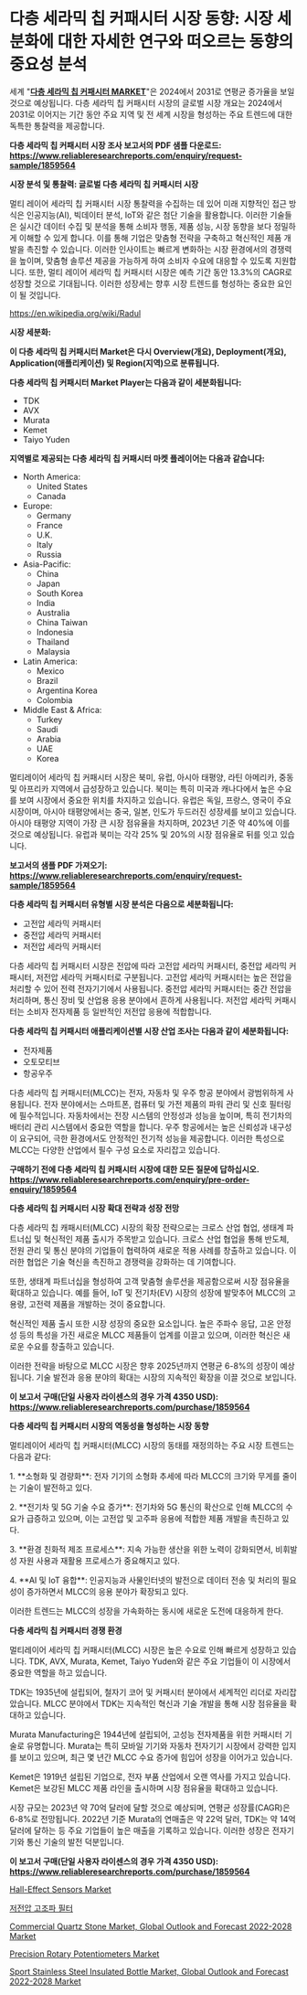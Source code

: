 <p><h1>다층 세라믹 칩 커패시터 시장 동향: 시장 세분화에 대한 자세한 연구와 떠오르는 동향의 중요성 분석</h1></p><p>세계 "<strong><a href="https://www.reliableresearchreports.com/multilayered-ceramic-chip-capacitor-r1859564">다층 세라믹 칩 커패시터 MARKET</a></strong>"은 2024에서 2031로 연평균 증가율을 보일 것으로 예상됩니다. 다층 세라믹 칩 커패시터 시장의 글로벌 시장 개요는 2024에서 2031로 이어지는 기간 동안 주요 지역 및 전 세계 시장을 형성하는 주요 트렌드에 대한 독특한 통찰력을 제공합니다.</p>
<p><strong>다층 세라믹 칩 커패시터 시장 조사 보고서의 PDF 샘플 다운로드: <a href="https://www.reliableresearchreports.com/enquiry/request-sample/1859564">https://www.reliableresearchreports.com/enquiry/request-sample/1859564</a></strong></p>
<p><strong>시장 분석 및 통찰력: 글로벌 다층 세라믹 칩 커패시터 시장</strong></p>
<p><p>멀티 레이어 세라믹 칩 커패시터 시장 통찰력을 수집하는 데 있어 미래 지향적인 접근 방식은 인공지능(AI), 빅데이터 분석, IoT와 같은 첨단 기술을 활용합니다. 이러한 기술들은 실시간 데이터 수집 및 분석을 통해 소비자 행동, 제품 성능, 시장 동향을 보다 정밀하게 이해할 수 있게 합니다. 이를 통해 기업은 맞춤형 전략을 구축하고 혁신적인 제품 개발을 촉진할 수 있습니다. 이러한 인사이트는 빠르게 변화하는 시장 환경에서의 경쟁력을 높이며, 맞춤형 솔루션 제공을 가능하게 하여 소비자 수요에 대응할 수 있도록 지원합니다. 또한, 멀티 레이어 세라믹 칩 커패시터 시장은 예측 기간 동안 13.3%의 CAGR로 성장할 것으로 기대됩니다. 이러한 성장세는 향후 시장 트렌드를 형성하는 중요한 요인이 될 것입니다.</p></p>
<p><a href="%7CAUTHORITHY_DOMAIN_URL%7C">https://en.wikipedia.org/wiki/Radul</a></p>
<p><strong>시장 세분화:</strong></p>
<p><strong>이 다층 세라믹 칩 커패시터 Market은 다시 Overview(개요), Deployment(개요), Application(애플리케이션) 및 Region(지역)으로 분류됩니다.</strong></p>
<p><strong>다층 세라믹 칩 커패시터 Market Player는 다음과 같이 세분화됩니다:</strong></p>
<p><ul><li>TDK</li><li>AVX</li><li>Murata</li><li>Kemet</li><li>Taiyo Yuden</li></ul></p>
<p><strong>지역별로 제공되는 다층 세라믹 칩 커패시터 마켓 플레이어는 다음과 같습니다:</strong></p>
<p><ul>
    <li>
        North America:
        <ul>
            <li>United States</li>
            <li>Canada</li>
        </ul>
    </li>
    <li>
        Europe:
        <ul>
            <li>Germany</li>
            <li>France</li>
            <li>U.K.</li>
            <li>Italy</li>
            <li>Russia</li>
        </ul>
    </li>
    <li>
        Asia-Pacific:
        <ul>
            <li>China</li>
            <li>Japan</li>
            <li>South Korea</li>
            <li>India</li>
            <li>Australia</li>
            <li>China Taiwan</li>
            <li>Indonesia</li>
            <li>Thailand</li>
            <li>Malaysia</li>
        </ul>
    </li>
    <li>
        Latin America:
        <ul>
            <li>Mexico</li>
            <li>Brazil</li>
            <li>Argentina Korea</li>
            <li>Colombia</li>
        </ul>
    </li>
    <li>
        Middle East & Africa:
        <ul>
            <li>Turkey</li>
            <li>Saudi</li>
            <li>Arabia</li>
            <li>UAE</li>
            <li>Korea</li>
        </ul>
    </li>
    </ul></p>
<p><p>멀티레이어 세라믹 칩 커패시터 시장은 북미, 유럽, 아시아 태평양, 라틴 아메리카, 중동 및 아프리카 지역에서 급성장하고 있습니다. 북미는 특히 미국과 캐나다에서 높은 수요를 보여 시장에서 중요한 위치를 차지하고 있습니다. 유럽은 독일, 프랑스, 영국이 주요 시장이며, 아시아 태평양에서는 중국, 일본, 인도가 두드러진 성장세를 보이고 있습니다. 아시아 태평양 지역이 가장 큰 시장 점유율을 차지하며, 2023년 기준 약 40%에 이를 것으로 예상됩니다. 유럽과 북미는 각각 25% 및 20%의 시장 점유율로 뒤를 잇고 있습니다.</p></p>
<p><strong>보고서의 샘플 PDF 가져오기: <a href="https://www.reliableresearchreports.com/enquiry/request-sample/1859564">https://www.reliableresearchreports.com/enquiry/request-sample/1859564</a></strong></p>
<p><strong>다층 세라믹 칩 커패시터 유형별 시장 분석은 다음으로 세분화됩니다:</strong></p>
<p><ul><li>고전압 세라믹 커패시터</li><li>중전압 세라믹 커패시터</li><li>저전압 세라믹 커패시터</li></ul></p>
<p><p>다층 세라믹 칩 커패시터 시장은 전압에 따라 고전압 세라믹 커패시터, 중전압 세라믹 커패시터, 저전압 세라믹 커패시터로 구분됩니다. 고전압 세라믹 커패시터는 높은 전압을 처리할 수 있어 전력 전자기기에서 사용됩니다. 중전압 세라믹 커패시터는 중간 전압을 처리하며, 통신 장비 및 산업용 응용 분야에서 흔하게 사용됩니다. 저전압 세라믹 커패시터는 소비자 전자제품 등 일반적인 저전압 응용에 적합합니다.</p></p>
<p><strong>다층 세라믹 칩 커패시터 애플리케이션별 시장 산업 조사는 다음과 같이 세분화됩니다:</strong></p>
<p><ul><li>전자제품</li><li>오토모티브</li><li>항공우주</li></ul></p>
<p><p>다층 세라믹 칩 커패시터(MLCC)는 전자, 자동차 및 우주 항공 분야에서 광범위하게 사용됩니다. 전자 분야에서는 스마트폰, 컴퓨터 및 가전 제품의 파워 관리 및 신호 필터링에 필수적입니다. 자동차에서는 전장 시스템의 안정성과 성능을 높이며, 특히 전기차의 배터리 관리 시스템에서 중요한 역할을 합니다. 우주 항공에서는 높은 신뢰성과 내구성이 요구되어, 극한 환경에서도 안정적인 전기적 성능을 제공합니다. 이러한 특성으로 MLCC는 다양한 산업에서 필수 구성 요소로 자리잡고 있습니다.</p></p>
<p><strong>구매하기 전에 다층 세라믹 칩 커패시터 시장에 대한 모든 질문에 답하십시오. <a href="https://www.reliableresearchreports.com/enquiry/pre-order-enquiry/1859564">https://www.reliableresearchreports.com/enquiry/pre-order-enquiry/1859564</a></strong></p>
<p><strong>다층 세라믹 칩 커패시터 시장 확대 전략과 성장 전망</strong></p>
<p><p>다층 세라믹 칩 캐패시터(MLCC) 시장의 확장 전략으로는 크로스 산업 협업, 생태계 파트너십 및 혁신적인 제품 출시가 주목받고 있습니다. 크로스 산업 협업을 통해 반도체, 전원 관리 및 통신 분야의 기업들이 협력하여 새로운 적용 사례를 창출하고 있습니다. 이러한 협업은 기술 혁신을 촉진하고 경쟁력을 강화하는 데 기여합니다.</p><p>또한, 생태계 파트너십을 형성하여 고객 맞춤형 솔루션을 제공함으로써 시장 점유율을 확대하고 있습니다. 예를 들어, IoT 및 전기차(EV) 시장의 성장에 발맞추어 MLCC의 고용량, 고전력 제품을 개발하는 것이 중요합니다.</p><p>혁신적인 제품 출시 또한 시장 성장의 중요한 요소입니다. 높은 주파수 응답, 고온 안정성 등의 특성을 가진 새로운 MLCC 제품들이 업계를 이끌고 있으며, 이러한 혁신은 새로운 수요를 창출하고 있습니다.</p><p>이러한 전략을 바탕으로 MLCC 시장은 향후 2025년까지 연평균 6-8%의 성장이 예상됩니다. 기술 발전과 응용 분야의 확대는 시장의 지속적인 확장을 이끌 것으로 보입니다.</p></p>
<p><strong>이 보고서 구매(단일 사용자 라이센스의 경우 가격 4350 USD): <a href="https://www.reliableresearchreports.com/purchase/1859564">https://www.reliableresearchreports.com/purchase/1859564</a></strong></p>
<p><strong>다층 세라믹 칩 커패시터 시장의 역동성을 형성하는 시장 동향</strong></p>
<p><p>멀티레이어 세라믹 칩 커패시터(MLCC) 시장의 동태를 재정의하는 주요 시장 트렌드는 다음과 같다:</p><p>1. **소형화 및 경량화**: 전자 기기의 소형화 추세에 따라 MLCC의 크기와 무게를 줄이는 기술이 발전하고 있다.</p><p>2. **전기차 및 5G 기술 수요 증가**: 전기차와 5G 통신의 확산으로 인해 MLCC의 수요가 급증하고 있으며, 이는 고전압 및 고주파 응용에 적합한 제품 개발을 촉진하고 있다.</p><p>3. **환경 친화적 제조 프로세스**: 지속 가능한 생산을 위한 노력이 강화되면서, 비휘발성 자원 사용과 재활용 프로세스가 중요해지고 있다.</p><p>4. **AI 및 IoT 융합**: 인공지능과 사물인터넷의 발전으로 데이터 전송 및 처리의 필요성이 증가하면서 MLCC의 응용 분야가 확장되고 있다. </p><p>이러한 트렌드는 MLCC의 성장을 가속화하는 동시에 새로운 도전에 대응하게 한다.</p></p>
<p><strong>다층 세라믹 칩 커패시터 경쟁 환경</strong></p>
<p><p>멀티레이어 세라믹 칩 커패시터(MLCC) 시장은 높은 수요로 인해 빠르게 성장하고 있습니다. TDK, AVX, Murata, Kemet, Taiyo Yuden와 같은 주요 기업들이 이 시장에서 중요한 역할을 하고 있습니다.</p><p>TDK는 1935년에 설립되어, 철자기 코어 및 커패시터 분야에서 세계적인 리더로 자리잡았습니다. MLCC 분야에서 TDK는 지속적인 혁신과 기술 개발을 통해 시장 점유율을 확대하고 있습니다. </p><p>Murata Manufacturing은 1944년에 설립되어, 고성능 전자제품을 위한 커패시터 기술로 유명합니다. Murata는 특히 모바일 기기와 자동차 전자기기 시장에서 강력한 입지를 보이고 있으며, 최근 몇 년간 MLCC 수요 증가에 힘입어 성장을 이어가고 있습니다. </p><p>Kemet은 1919년 설립된 기업으로, 전자 부품 산업에서 오랜 역사를 가지고 있습니다. Kemet은 보강된 MLCC 제품 라인을 출시하며 시장 점유율을 확대하고 있습니다. </p><p>시장 규모는 2023년 약 70억 달러에 달할 것으로 예상되며, 연평균 성장률(CAGR)은 6-8%로 전망됩니다. 2022년 기준 Murata의 연매출은 약 22억 달러, TDK는 약 14억 달러에 달하는 등 주요 기업들이 높은 매출을 기록하고 있습니다. 이러한 성장은 전자기기와 통신 기술의 발전 덕분입니다.</p></p>
<p><strong>이 보고서 구매(단일 사용자 라이센스의 경우 가격 4350 USD): <a href="https://www.reliableresearchreports.com/purchase/1859564">https://www.reliableresearchreports.com/purchase/1859564</a></strong></p>
<p><p><a href="https://issuu.com/reportprime-2/docs/hall-effect-sensors-market-size-203_a1025ca3aa2b33">Hall-Effect Sensors Market</a></p><p><a href="https://github.com/sougarounis/Market-Research-Report-List-6/blob/main/5184123108447.md">저전압 고조파 필터</a></p><p><a href="https://github.com/RichRobinson5/Market-Research-Report-List-6/blob/main/commercial-quartz-stone-market-global-outlook-and-forecast-2022-2028-market.md">Commercial Quartz Stone Market, Global Outlook and Forecast 2022-2028 Market</a></p><p><a href="https://issuu.com/reportprime-2/docs/precision-rotary-potentiometers-mar_30e76adee4d1e2">Precision Rotary Potentiometers Market</a></p><p><a href="https://github.com/gdfhhhj/Market-Research-Report-List-6/blob/main/sport-stainless-steel-insulated-bottle-market-global-outlook-and-forecast-2022-2028-market.md">Sport Stainless Steel Insulated Bottle Market, Global Outlook and Forecast 2022-2028 Market</a></p></p>